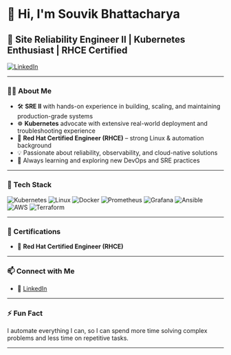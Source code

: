 # 👋 Hi, I'm Souvik Bhattacharya

## 🚀 Site Reliability Engineer II | Kubernetes Enthusiast | RHCE Certified

[![LinkedIn](https://img.shields.io/badge/LinkedIn-blue?style=for-the-badge&logo=linkedin&logoColor=white)](https://www.linkedin.com/in/souvik-bhattacharya-561909195/)

---

### 👨‍💻 About Me

- 🛠️ **SRE II** with hands-on experience in building, scaling, and maintaining production-grade systems
- ☸️ **Kubernetes** advocate with extensive real-world deployment and troubleshooting experience
- 🏅 **Red Hat Certified Engineer (RHCE)** – strong Linux & automation background
- 💡 Passionate about reliability, observability, and cloud-native solutions
- 🌱 Always learning and exploring new DevOps and SRE practices

---

### 🧰 Tech Stack

![Kubernetes](https://img.shields.io/badge/-Kubernetes-326CE5?logo=kubernetes&logoColor=white&style=flat)
![Linux](https://img.shields.io/badge/-Linux-FCC624?logo=linux&logoColor=black&style=flat)
![Docker](https://img.shields.io/badge/-Docker-2496ED?logo=docker&logoColor=white&style=flat)
![Prometheus](https://img.shields.io/badge/-Prometheus-E6522C?logo=prometheus&logoColor=white&style=flat)
![Grafana](https://img.shields.io/badge/-Grafana-F46800?logo=grafana&logoColor=white&style=flat)
![Ansible](https://img.shields.io/badge/-Ansible-EE0000?logo=ansible&logoColor=white&style=flat)
![AWS](https://img.shields.io/badge/-AWS-232F3E?logo=amazon-aws&logoColor=white&style=flat)
![Terraform](https://img.shields.io/badge/-Terraform-7B42BC?logo=terraform&logoColor=white&style=flat)

---

### 📝 Certifications

- 🏅 **Red Hat Certified Engineer (RHCE)**

---

### 📫 Connect with Me

- 💼 [LinkedIn](https://www.linkedin.com/in/souvik-bhattacharya-561909195/)

---

### ⚡ Fun Fact

I automate everything I can, so I can spend more time solving complex problems and less time on repetitive tasks.

---

<!--
**soubhatt/soubhatt** is a ✨ special ✨ repository because its README.md (this file) appears on your GitHub profile.
-->
